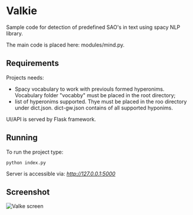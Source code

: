 # Valkie

Sample code for detection of predefined SAO's in text using spacy NLP library.

The main code is placed here: modules/mind.py.

## Requirements
Projects needs:
- Spacy vocabulary to work with previouls formed hyperonims. Vocabulary folder "vocabby" must be placed in the root directory;
- list of hyperonims supported. Thye must be placed in the roo directory under dict.json. dict-gw.json contains of all supported hyponims.

UI/API is served by Flask framework.

## Running
To run the project type:
```
python index.py
```

Server is accessible via: *http://127.0.0.1:5000*

## Screenshot
![Valke screen](https://github.com/drackon/valkie/blob/master/readme/valkie-screen.png)